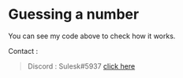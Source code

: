 
# Guessing a number
You can see my code above to check how it works.

Contact :
> Discord : Sulesk#5937 [click here](https://discord.com/channels/@me/848903273485828116)
